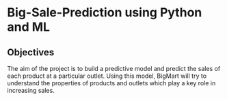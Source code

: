 # Big-Sale-Prediction using Python and ML

## Objectives 
The aim of the project is to build a predictive model and predict the sales of each product at a particular outlet. Using this model, BigMart will try to understand the properties of products and outlets which play a key role in increasing sales.

